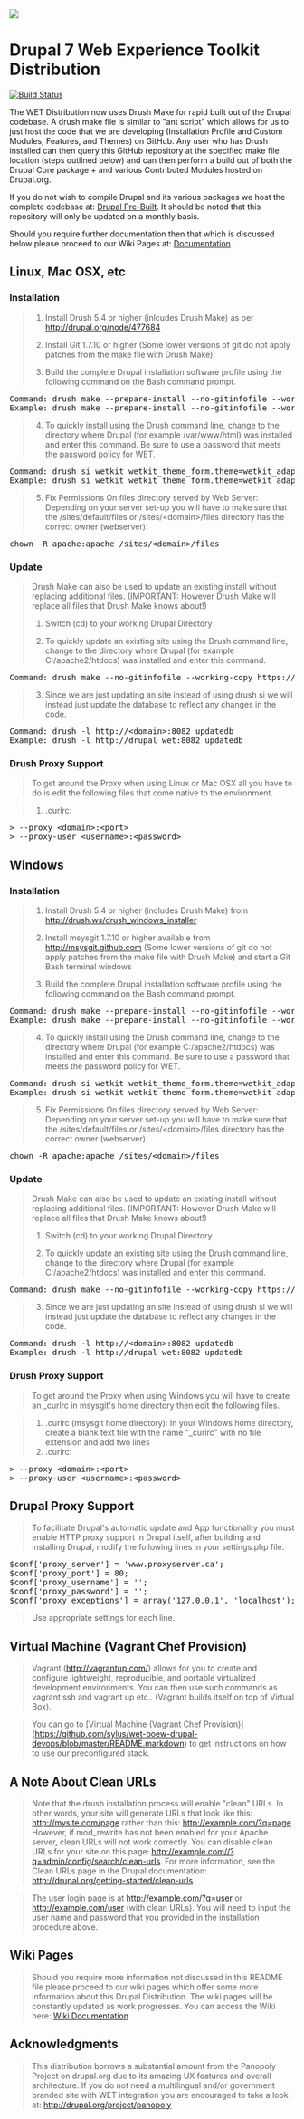 <img src="http://github.com/wet-boew/wet-boew-drupal/raw/master/images/wetkit_large_logged_2.png">

# Drupal 7 Web Experience Toolkit Distribution

[![Build Status](https://secure.travis-ci.org/wet-boew/wet-boew-drupal.png?branch=master)](http://travis-ci.org/wet-boew/wet-boew-drupal)

The WET Distribution now uses Drush Make for rapid built out of the Drupal codebase. A drush make file is similar to "ant script" which allows for us to just host the code that we are developing (Installation Profile and Custom Modules, Features, and Themes) on GitHub. Any user who has Drush installed can then query this GitHub repository at the specified make file location (steps outlined below) and can then perform a build out of both the Drupal Core package + and various Contributed Modules hosted on Drupal.org.

If you do not wish to compile Drupal and its various packages we host the complete codebase at: [Drupal Pre-Built](https://github.com/sylus/wet-boew-drupal-compiled). It should be noted that this repository will only be updated on a monthly basis.

Should you require further documentation then that which is discussed below please proceed to our Wiki Pages at: [Documentation](https://github.com/wet-boew/wet-boew-drupal/wiki).

## Linux, Mac OSX, etc

### Installation

> 1. Install Drush 5.4 or higher (inlcudes Drush Make) as per http://drupal.org/node/477684
>
> 2. Install Git 1.7.10 or higher (Some lower versions of git do not apply patches from the make file with Drush Make):
>
> 3. Build the complete Drupal installation software profile using the following command on the Bash command prompt.
<pre>
Command: drush make --prepare-install --no-gitinfofile --working-copy https://raw.github.com/wet-boew/wet-boew-drupal/master/build-wetkit.make &lt;directory_name&gt; -v --debug
Example: drush make --prepare-install --no-gitinfofile --working-copy https://raw.github.com/wet-boew/wet-boew-drupal/master/build-wetkit.make drupal_wet
</pre>
>
> 4. To quickly install using the Drush command line, change to the directory where Drupal (for example /var/www/html) was installed and enter this command.
> Be sure to use a password that meets the password policy for WET.
<pre>
Command: drush si wetkit wetkit_theme_form.theme=wetkit_adaptivetheme --sites-subdir=&lt;domain&gt; --db-url=mysql://&lt;username&gt;:&lt;password&gt;@&lt;domain&gt;:&lt;port&gt;/&lt;database&gt; --account-name=&lt;username&gt; --account-mail=&lt;accountemail&gt; --account-pass=&lt;userpassword&gt; --site-mail=&lt;siteemail&gt; --site-name=&lt;sitename&gt;
Example: drush si wetkit wetkit_theme_form.theme=wetkit_adaptivetheme --sites-subdir=drupal_wet --db-url=mysql://drupalusr:drupalusr_pass@localhost:3306/wetkit_db --account-name=admin --account-pass=WetKit@2012 --account-mail=admin@example.com --site-mail=admin@example.com --site-name="Web Experience Toolkit"
</pre>
>
> 5. Fix Permissions On files directory served by Web Server:
> Depending on your server set-up you will have to make sure that the /sites/default/files or /sites/&lt;domain&gt;/files directory has the correct owner (webserver):
<pre>
chown -R apache:apache /sites/&lt;domain&gt;/files
</pre>

### Update

> Drush Make can also be used to update an existing install without replacing additional files. (IMPORTANT: However Drush Make will replace all files that Drush Make knows about!)
>
> 1. Switch (cd) to your working Drupal Directory
>
> 2. To quickly update an existing site using the Drush command line, change to the directory where Drupal (for example C:/apache2/htdocs) was installed and enter this command.
<pre>
Command: drush make --no-gitinfofile --working-copy https://raw.github.com/wet-boew/wet-boew-drupal/master/build-wetkit.make .
</pre>
> 3. Since we are just updating an site instead of using drush si we will instead just update the database to reflect any changes in the code.
<pre>
Command: drush -l http://&lt;domain&gt;:8082 updatedb
Example: drush -l http://drupal_wet:8082 updatedb
</pre>

### Drush Proxy Support

> To get around the Proxy when using Linux or Mac OSX all you have to do is edit the following files that come native to the environment.

> 1. .curlrc:
<pre>
> --proxy &lt;domain&gt;:&lt;port&gt;
> --proxy-user &lt;username&gt;:&lt;password&gt;
</pre>

## Windows

### Installation

> 1. Install Drush 5.4 or higher (includes Drush Make) from http://drush.ws/drush_windows_installer
>
> 2. Install msysgit 1.7.10 or higher available from http://msysgit.github.com (Some lower versions of git do not apply patches from the make file with Drush Make) and start a Git Bash terminal windows
>
> 3. Build the complete Drupal installation software profile using the following command on the Bash command prompt.
<pre>
Command: drush make --prepare-install --no-gitinfofile --working-copy https://raw.github.com/wet-boew/wet-boew-drupal/master/build-wetkit.make &lt;directory_name&gt; -v --debug
Example: drush make --prepare-install --no-gitinfofile --working-copy https://raw.github.com/wet-boew/wet-boew-drupal/master/build-wetkit.make drupal_wet
</pre>
> 4. To quickly install using the Drush command line, change to the directory where Drupal (for example C:/apache2/htdocs) was installed and enter this command.
> Be sure to use a password that meets the password policy for WET.
<pre>
Command: drush si wetkit wetkit_theme_form.theme=wetkit_adaptivetheme --sites-subdir=&lt;domain&gt; --db-url=mysql://&lt;username&gt;:&lt;password&gt;@&lt;domain&gt;:&lt;port&gt;/&lt;database&gt; --account-name=&lt;username&gt; --account-mail=&lt;accountemail&gt; --account-pass=&lt;userpassword&gt; --site-mail=&lt;siteemail&gt; --site-name=&lt;sitename&gt;
Example: drush si wetkit wetkit_theme_form.theme=wetkit_adaptivetheme --sites-subdir=drupal_wet --db-url=mysql://drupalusr:drupalusr_pass@localhost:3306/wetkit_db --account-name=admin --account-pass=WetKit@2012 --account-mail=admin@example.com --site-mail=admin@example.com --site-name="Web Experience Toolkit"
</pre>
> 5. Fix Permissions On files directory served by Web Server:
> Depending on your server set-up you will have to make sure that the /sites/default/files or /sites/&lt;domain&gt;/files directory has the correct owner (webserver):
<pre>
chown -R apache:apache /sites/&lt;domain&gt;/files
</pre>

### Update

> Drush Make can also be used to update an existing install without replacing additional files. (IMPORTANT: However Drush Make will replace all files that Drush Make knows about!)
>
> 1. Switch (cd) to your working Drupal Directory
>
> 2. To quickly update an existing site using the Drush command line, change to the directory where Drupal (for example C:/apache2/htdocs) was installed and enter this command.
<pre>
Command: drush make --no-gitinfofile --working-copy https://raw.github.com/wet-boew/wet-boew-drupal/master/build-wetkit.make .
</pre>
> 3. Since we are just updating an site instead of using drush si we will instead just update the database to reflect any changes in the code.
<pre>
Command: drush -l http://&lt;domain&gt;:8082 updatedb
Example: drush -l http://drupal_wet:8082 updatedb
</pre>

### Drush Proxy Support

> To get around the Proxy when using Windows you will have to create an _curlrc in msysgit's home directory then edit the following files.

> 1. .curlrc (msysgit home directory): 
> In your Windows home directory, create a blank text file with the name "_curlrc" with no file extension and add two lines
> 1. .curlrc:
<pre>
> --proxy &lt;domain&gt;:&lt;port&gt;
> --proxy-user &lt;username&gt;:&lt;password&gt;
</pre>

## Drupal Proxy Support

> To facilitate Drupal's automatic update and App functionality you must enable HTTP proxy support in Drupal itself, after building and installing Drupal, modify the following lines in your settings.php file.
<pre>
$conf['proxy_server'] = 'www.proxyserver.ca';
$conf['proxy_port'] = 80;
$conf['proxy_username'] = '';
$conf['proxy_password'] = '';
$conf['proxy_exceptions'] = array('127.0.0.1', 'localhost');
</pre>
> Use appropriate settings for each line.

## Virtual Machine (Vagrant Chef Provision)

> Vagrant (http://vagrantup.com/) allows for you to create and configure lightweight, reproducible, and portable virtualized development environments. You can then use such commands as vagrant ssh and vagrant up etc.. (Vagrant builds itself on top of Virtual Box).

> You can go to [Virtual Machine (Vagrant Chef Provision)] (https://github.com/sylus/wet-boew-drupal-devops/blob/master/README.markdown) to get instructions on how to use our preconfigured stack.

## A Note About Clean URLs

> Note that the drush installation process will enable "clean" URLs. In other words, your site will generate URLs that look like this: http://mysite.com/page rather than this: http://example.com/?q=page. However, if mod_rewrite has not been enabled for your Apache server, clean URLs will not work correctly. You can disable clean URLs for your site on this page: http://example.com//?q=admin/config/search/clean-urls. For more information, see the Clean URLs page in the Drupal documentation: http://drupal.org/getting-started/clean-urls.

> The user login page is at http://example.com/?q=user or http://example.com/user (with clean URLs). You will need to input the user name and password that you provided in the installation procedure above.

## Wiki Pages

> Should you require more information not discussed in this README file please proceed to our wiki pages which offer some more information about this Drupal Distribution. The wiki pages will be constantly updated as work progresses. You can access the Wiki here: [Wiki Documentation](https://github.com/wet-boew/wet-boew-drupal/wiki)

## Acknowledgments

> This distribution borrows a substantial amount from the Panopoly Project on drupal.org due to its amazing UX features and overall architecture. If you do not need a multilingual and/or government branded site with WET integration you are encouraged to take a look at: http://drupal.org/project/panopoly
